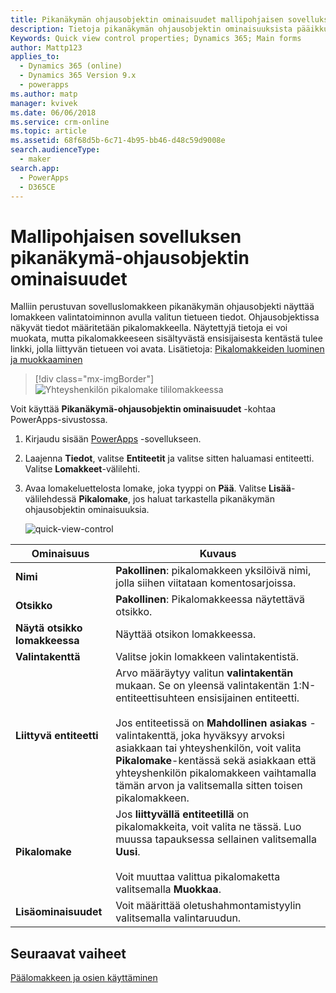 ```yaml
---
title: Pikanäkymän ohjausobjektin ominaisuudet mallipohjaisen sovelluksen päälomakkeille PowerAppsissa | MicrosoftDocs
description: Tietoja pikanäkymän ohjausobjektin ominaisuuksista pääikkunassa lomakkeille PowerAppsissa | MicrosoftDocs
Keywords: Quick view control properties; Dynamics 365; Main forms
author: Mattp123
applies_to:
  - Dynamics 365 (online)
  - Dynamics 365 Version 9.x
  - powerapps
ms.author: matp
manager: kvivek
ms.date: 06/06/2018
ms.service: crm-online
ms.topic: article
ms.assetid: 68f68d5b-6c71-4b95-bb46-d48c59d9008e
search.audienceType:
  - maker
search.app:
  - PowerApps
  - D365CE
---
```

# <a name="model-driven-app-quick-view-control-properties"></a>Mallipohjaisen sovelluksen pikanäkymä-ohjausobjektin ominaisuudet

Malliin perustuvan sovelluslomakkeen pikanäkymän ohjausobjekti näyttää lomakkeen valintatoiminnon avulla valitun tietueen tiedot. Ohjausobjektissa näkyvät tiedot määritetään pikalomakkeella. Näytettyjä tietoja ei voi muokata, mutta pikalomakkeeseen sisältyvästä ensisijaisesta kentästä tulee linkki, jolla liittyvän tietueen voi avata. Lisätietoja: [Pikalomakkeiden luominen ja muokkaaminen](create-edit-quick-view-forms.md)  

> [!div class="mx-imgBorder"] 
> ![Yhteyshenkilön pikalomake tililomakkeessa](media/quick-view-form-contact.png "Yhteyshenkilön pikalomake tililomakkeessa")  

Voit käyttää **Pikanäkymä-ohjausobjektin ominaisuudet** -kohtaa PowerApps-sivustossa. 
1.  Kirjaudu sisään [PowerApps](https://web.powerapps.com/?utm_source=padocs&utm_medium=linkinadoc&utm_campaign=referralsfromdoc) -sovellukseen.  


2.  Laajenna **Tiedot**, valitse **Entiteetit** ja valitse sitten haluamasi entiteetti. Valitse **Lomakkeet**-välilehti. 

3. Avaa lomakeluettelosta lomake, joka tyyppi on **Pää**. Valitse **Lisää**-välilehdessä **Pikalomake**, jos haluat tarkastella pikanäkymän ohjausobjektin ominaisuuksia.

    ![quick-view-control](media/quick-view-control.png)
  
|Ominaisuus|Kuvaus|  
|--------------|-----------------|  
|**Nimi**|**Pakollinen**: pikalomakkeen yksilöivä nimi, jolla siihen viitataan komentosarjoissa.|  
|**Otsikko**|**Pakollinen**: Pikalomakkeessa näytettävä otsikko.|  
|**Näytä otsikko lomakkeessa**|Näyttää otsikon lomakkeessa.|  
|**Valintakenttä**|Valitse jokin lomakkeen valintakentistä.|  
|**Liittyvä entiteetti**|Arvo määräytyy valitun **valintakentän** mukaan. Se on yleensä valintakentän 1:N-entiteettisuhteen ensisijainen entiteetti.<br /><br /> Jos entiteetissä on **Mahdollinen asiakas** -valintakenttä, joka hyväksyy arvoksi asiakkaan tai yhteyshenkilön, voit valita **Pikalomake**-kentässä sekä asiakkaan että yhteyshenkilön pikalomakkeen vaihtamalla tämän arvon ja valitsemalla sitten toisen pikalomakkeen.|  
|**Pikalomake**|Jos **liittyvällä entiteetillä** on pikalomakkeita, voit valita ne tässä. Luo muussa tapauksessa sellainen valitsemalla **Uusi**.<br /><br /> Voit muuttaa valittua pikalomaketta valitsemalla **Muokkaa**.|  
|**Lisäominaisuudet**|Voit määrittää oletushahmontamistyylin valitsemalla valintaruudun.|

## <a name="next-steps"></a>Seuraavat vaiheet

[Päälomakkeen ja osien käyttäminen](use-main-form-and-components.md)
 
